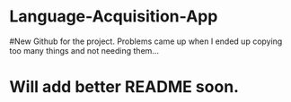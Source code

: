 # Language-Acquisition-App
#New Github for the project. Problems came up when I ended up copying too many things and not needing them...
# Will add better README soon.
